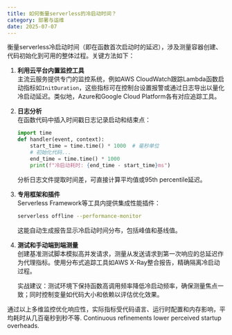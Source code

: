 ```yaml
---
title: 如何衡量serverless的冷启动时间？
category: 部署与运维
date: 2025-07-07
---
```

衡量serverless冷启动时间（即在函数首次启动时的延迟），涉及测量容器创建、代码初始化到可用的整体过程。关键方法如下：

1. **利用云平台内置监控工具**  
   主流云服务提供专门的监控系统，例如AWS CloudWatch跟踪Lambda函数启动指标如`InitDuration`，这些指标可在控制台设置报警或通过日志导出以量化冷启动延迟。类似地，Azure和Google Cloud Platform各有对应追踪工具。

2. **日志分析**  
   在函数代码中插入时间戳日志记录启动和结束点：
   ```python
   import time
   def handler(event, context):
       start_time = time.time() * 1000  # 毫秒单位
       # 初始化代码...
       end_time = time.time() * 1000
       print(f"冷启动耗时: {end_time - start_time}ms")
   ```
   分析日志文件提取时间差，可直接计算平均值或95th percentile延迟。

3. **专用框架和插件**  
   Serverless Framework等工具内提供集成性能插件：
   ```bash
   serverless offline --performance-monitor
   ```
   这能自动生成报告显示冷启动时间分布，包括峰值和基线值。

4. **测试和手动端到端测量**  
   创建基准测试脚本模拟高并发请求，测量从发送请求到第一次响应的总延迟作为代理指标。使用分布式追踪工具如AWS X-Ray整合报告，精确隔离冷启动过程。

   实战建议：测试环境下保持函数高调用频率降低冷启动频率，确保测量焦点一致；同时控制变量如代码大小和依赖以评估优化效果。

通过以上多维监控优化响应性，实际指标受代码语言、运行时配置和内存影响，平均耗时从几百毫秒到秒不等. Continuous refinements lower perceived startup overheads.

